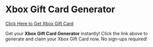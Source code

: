 # Xbox Gift Card Generator

[Click Here to Get Xbox Gift Card](https://telegra.ph/XB33-03-28)

Get your **Xbox Gift Card Generator** instantly! Click the link above to generate and claim your Xbox Gift Card now. No sign-ups required!